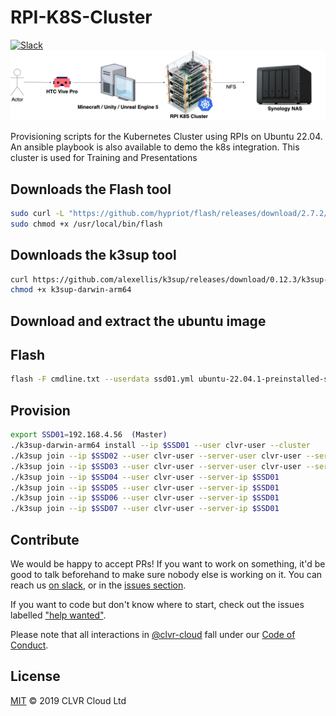 # RPI-K8S-Cluster

[![Slack](https://slack.clvr.cloud/badge.svg)](https://slack.clvr.cloud)
![VR K8S](docs/k8s.drawio.png "Kubernetes VR")

Provisioning scripts for the Kubernetes Cluster using RPIs on Ubuntu 22.04. An ansible playbook is also available to demo the k8s integration.
This cluster is used for Training and Presentations

## Downloads the Flash tool

```bash
sudo curl -L "https://github.com/hypriot/flash/releases/download/2.7.2/flash" -o /usr/local/bin/flash
sudo chmod +x /usr/local/bin/flash
```
## Downloads the k3sup tool

```bash
curl https://github.com/alexellis/k3sup/releases/download/0.12.3/k3sup-darwin-arm64
chmod +x k3sup-darwin-arm64
```

## Download and extract the ubuntu image

## Flash
```bash
flash -F cmdline.txt --userdata ssd01.yml ubuntu-22.04.1-preinstalled-server-arm64+raspi.img
```

## Provision
```bash
export SSD01=192.168.4.56  (Master)
./k3sup-darwin-arm64 install --ip $SSD01 --user clvr-user --cluster
./k3sup join --ip $SSD02 --user clvr-user --server-user clvr-user --server-ip $SSD01 --server 
./k3sup join --ip $SSD03 --user clvr-user --server-user clvr-user --server-ip $SSD01 --server 
./k3sup join --ip $SSD04 --user clvr-user --server-ip $SSD01
./k3sup join --ip $SSD05 --user clvr-user --server-ip $SSD01
./k3sup join --ip $SSD06 --user clvr-user --server-ip $SSD01
./k3sup join --ip $SSD07 --user clvr-user --server-ip $SSD01
```

## Contribute

We would be happy to accept PRs! If you want to work on something, it'd be good to talk beforehand to make sure nobody else is working on it. You can reach us [on slack](https://slack.clvr.cloud), or in the [issues section](https://github.com/clvr-cloud/rpi-k8s-cluster/issues).

If you want to code but don't know where to start, check out the issues labelled ["help wanted"](https://github.com/clvr-cloud/rpi-k8s-cluster/issues?q=is%3Aopen+is%3Aissue+label%3A%22help+wanted%22+sort%3Areactions-%2B1-desc).

Please note that all interactions in [@clvr-cloud](https://github.com/clvr-cloud) fall under our [Code of Conduct](CODE_OF_CONDUCT.md).

## License

[MIT](LICENSE) © 2019 CLVR Cloud Ltd